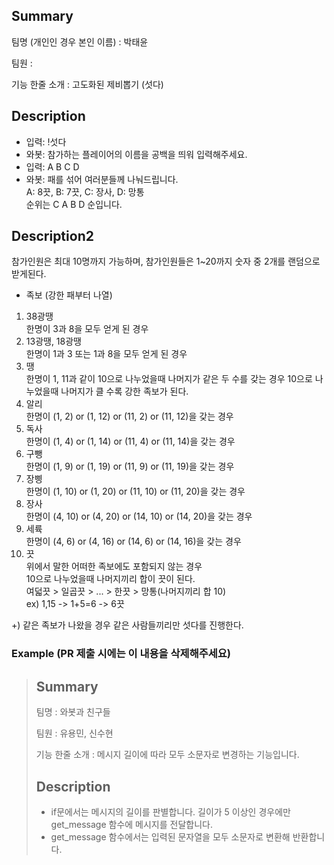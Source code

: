 ## Summary
팀명 (개인인 경우 본인 이름) : 박태윤

팀원 : 

기능 한줄 소개 : 고도화된 제비뽑기 (섯다)

## Description
- 입력: !섯다
- 와봇: 참가하는 플레이어의 이름을 공백을 띄워 입력해주세요.
- 입력: A B C D
- 와봇: 패를 섞어 여러분들께 나눠드립니다.   
A: 8끗, B: 7끗, C: 장사, D: 망통   
순위는 C A B D 순입니다.

## Description2
참가인원은 최대 10명까지 가능하며, 참가인원들은 1~20까지 숫자 중 2개를 랜덤으로 받게된다.
- 족보 (강한 패부터 나열)
1. 38광땡   
   한명이 3과 8을 모두 얻게 된 경우
2. 13광땡, 18광땡   
   한명이 1과 3 또는 1과 8을 모두 얻게 된 경우
3. 땡   
    한명이 1, 11과 같이 10으로 나누었을때 나머지가 같은 두 수를 갖는 경우
   10으로 나누었을때 나머지가 클 수록 강한 족보가 된다.
4. 알리   
   한명이 (1, 2) or (1, 12) or (11, 2) or (11, 12)을 갖는 경우
5. 독사   
   한명이 (1, 4) or (1, 14) or (11, 4) or (11, 14)을 갖는 경우
6. 구뺑   
   한명이 (1, 9) or (1, 19) or (11, 9) or (11, 19)을 갖는 경우
7. 장삥   
   한명이 (1, 10) or (1, 20) or (11, 10) or (11, 20)을 갖는 경우
8. 장사   
   한명이 (4, 10) or (4, 20) or (14, 10) or (14, 20)을 갖는 경우
9. 세륙   
   한명이 (4, 6) or (4, 16) or (14, 6) or (14, 16)을 갖는 경우
10. 끗   
   위에서 말한 어떠한 족보에도 포함되지 않는 경우   
10으로 나누었을때 나머지끼리 합이 끗이 된다.  
여덟끗 > 일곱끗 > ... > 한끗 > 망통(나머지끼리 합 10)   
ex) 1,15 -> 1+5=6 -> 6끗

+) 같은 족보가 나왔을 경우 같은 사람들끼리만 섯다를 진행한다.

### Example (PR 제출 시에는 이 내용을 삭제해주세요)
> ## Summary
> 팀명 : 와봇과 친구들
>
> 팀원 : 유용민, 신수현
> 
> 기능 한줄 소개 : 메시지 길이에 따라 모두 소문자로 변경하는 기능입니다.
> 
> ## Description
> - if문에서는 메시지의 길이를 판별합니다. 길이가 5 이상인 경우에만 get_message 함수에 메시지를 전달합니다.
> - get_message 함수에서는 입력된 문자열을 모두 소문자로 변환해 반환합니다.